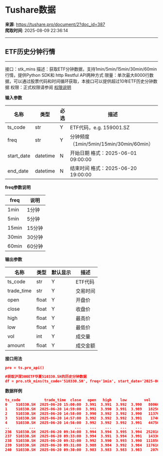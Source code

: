 # Tushare数据

**来源**: https://tushare.pro/document/2?doc_id=387  
**爬取时间**: 2025-08-09 22:36:14

---

## ETF历史分钟行情

---

接口：stk\_mins
描述：获取ETF分钟数据，支持1min/5min/15min/30min/60min行情，提供Python SDK和 http Restful API两种方式
限量：单次最大8000行数据，可以通过股票代码和时间循环获取，本接口可以提供超过10年ETF历史分钟数据
权限：正式权限请参阅 [权限说明](https://tushare.pro/document/1?doc_id=290)

**输入参数**

| 名称 | 类型 | 必选 | 描述 |
| --- | --- | --- | --- |
| ts\_code | str | Y | ETF代码，e.g. 159001.SZ |
| freq | str | Y | 分钟频度（1min/5min/15min/30min/60min） |
| start\_date | datetime | N | 开始日期 格式：2025-06-01 09:00:00 |
| end\_date | datetime | N | 结束时间 格式：2025-06-20 19:00:00 |

**freq参数说明**

| freq | 说明 |
| --- | --- |
| 1min | 1分钟 |
| 5min | 5分钟 |
| 15min | 15分钟 |
| 30min | 30分钟 |
| 60min | 60分钟 |

**输出参数**

| 名称 | 类型 | 默认显示 | 描述 |
| --- | --- | --- | --- |
| ts\_code | str | Y | ETF代码 |
| trade\_time | str | Y | 交易时间 |
| open | float | Y | 开盘价 |
| close | float | Y | 收盘价 |
| high | float | Y | 最高价 |
| low | float | Y | 最低价 |
| vol | int | Y | 成交量 |
| amount | float | Y | 成交金额 |

**接口用法**

```json
pro = ts.pro_api()

#获取沪深300ETF华夏510330.SH的历史分钟数据
df = pro.stk_mins(ts_code='510330.SH', freq='1min', start_date='2025-06-20 09:00:00', end_date='2025-06-20 19:00:00')
```

**数据样例**

```json
ts_code           trade_time  close   open   high    low        vol      amount
0    510330.SH  2025-06-20 15:00:00  3.991  3.991  3.992  3.990   800600.0   3194805.0
1    510330.SH  2025-06-20 14:59:00  3.991  3.990  3.991  3.989   182500.0    728177.0
2    510330.SH  2025-06-20 14:58:00  3.990  3.992  3.992  3.990   113700.0    453763.0
3    510330.SH  2025-06-20 14:57:00  3.992  3.992  3.992  3.991    17400.0     69460.0
4    510330.SH  2025-06-20 14:56:00  3.992  3.992  3.992  3.991   447500.0   1786373.0
..         ...                  ...    ...    ...    ...    ...        ...         ...
236  510330.SH  2025-06-20 09:34:00  3.994  3.994  3.995  3.994  2528100.0  10097818.0
237  510330.SH  2025-06-20 09:33:00  3.994  3.991  3.994  3.991   143300.0    572084.0
238  510330.SH  2025-06-20 09:32:00  3.992  3.990  3.993  3.990  1118500.0   4463264.0
239  510330.SH  2025-06-20 09:31:00  3.988  3.984  3.992  3.984  1176100.0   4691600.0
240  510330.SH  2025-06-20 09:30:00  3.983  3.983  3.983  3.983    20700.0     82448.0
```

